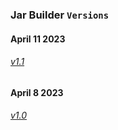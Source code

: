 ### Jar Builder `Versions`

#### April 11 2023

###### [v1.1](1.1.md)

#### April 8 2023
###### [v1.0](1.0.md)